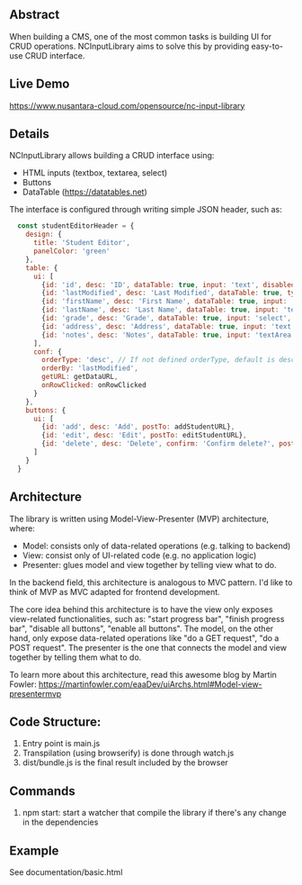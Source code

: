 ## Abstract
When building a CMS, one of the most common tasks is building UI for CRUD operations.
NCInputLibrary aims to solve this by providing easy-to-use CRUD interface.

## Live Demo
https://www.nusantara-cloud.com/opensource/nc-input-library

## Details
NCInputLibrary allows building a CRUD interface using:
* HTML inputs (textbox, textarea, select)
* Buttons
* DataTable (https://datatables.net)

The interface is configured through writing simple JSON header, such as:
```javascript
  const studentEditorHeader = {
    design: {
      title: 'Student Editor',
      panelColor: 'green'
    },
    table: {
      ui: [
        {id: 'id', desc: 'ID', dataTable: true, input: 'text', disabled: true},
        {id: 'lastModified', desc: 'Last Modified', dataTable: true, type: 'date'},
        {id: 'firstName', desc: 'First Name', dataTable: true, input: 'text', disabled: false},
        {id: 'lastName', desc: 'Last Name', dataTable: true, input: 'text', disabled: false},
        {id: 'grade', desc: 'Grade', dataTable: true, input: 'select', disabled: false, selectData: getStudentGrades},
        {id: 'address', desc: 'Address', dataTable: true, input: 'text', disabled: false},
        {id: 'notes', desc: 'Notes', dataTable: true, input: 'textArea'}
      ],
      conf: {
        orderType: 'desc', // If not defined orderType, default is desc
        orderBy: 'lastModified',
        getURL: getDataURL,
        onRowClicked: onRowClicked
      }
    },
    buttons: {
      ui: [
        {id: 'add', desc: 'Add', postTo: addStudentURL},
        {id: 'edit', desc: 'Edit', postTo: editStudentURL},
        {id: 'delete', desc: 'Delete', confirm: 'Confirm delete?', postTo: deleteStudentURL}
      ]
    }
  }

```


## Architecture
The library is written using Model-View-Presenter (MVP) architecture, where:
* Model: consists only of data-related operations (e.g. talking to backend)
* View: consist only of UI-related code (e.g. no application logic)
* Presenter: glues model and view together by telling view what to do.

In the backend field, this architecture is analogous to MVC pattern. I'd like to think of MVP as MVC adapted for frontend development.

The core idea behind this architecture is to have the view only exposes view-related functionalities, such as: "start progress bar", "finish progress bar", "disable all buttons", "enable all buttons". The model, on the other hand, only expose data-related operations like "do a GET request", "do a POST request". The presenter is the one that connects the model and view together by telling them what to do.

To learn more about this architecture, read this awesome blog by Martin Fowler:
https://martinfowler.com/eaaDev/uiArchs.html#Model-view-presentermvp

## Code Structure:
1. Entry point is main.js
2. Transpilation (using browserify) is done through watch.js
3. dist/bundle.js is the final result included by the browser

## Commands
1. npm start: start a watcher that compile the library if there's any change in the dependencies


## Example
See documentation/basic.html
